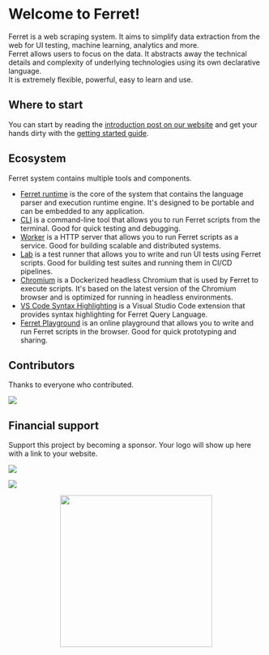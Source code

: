 # Welcome to Ferret!

Ferret is a web scraping system. It aims to simplify data extraction from the web for UI testing, machine learning, analytics and more.    
Ferret allows users to focus on the data. It abstracts away the technical details and complexity of underlying technologies using its own declarative language.    
It is extremely flexible, powerful, easy to learn and use.

## Where to start
You can start by reading the [introduction post on our website](https://www.montferret.dev/blog/say-hello-to-ferret/) and get your hands dirty with the [getting started guide](https://www.montferret.dev/docs/getting-started/).

## Ecosystem
Ferret system contains multiple tools and components.    
- [Ferret runtime](https://github.com/MontFerret/ferret) is the core of the system that contains the language parser and execution runtime engine. It's designed to be portable and can be embedded to any application.
- [CLI](https://github.com/MontFerret/cli) is a command-line tool that allows you to run Ferret scripts from the terminal. Good for quick testing and debugging.
- [Worker](https://github.com/MontFerret/worker) is a HTTP server that allows you to run Ferret scripts as a service. Good for building scalable and distributed systems.
- [Lab](https://github.com/MontFerret/lab) is a test runner that allows you to write and run UI tests using Ferret scripts. Good for building test suites and running them in CI/CD pipelines.
- [Chromium](https://github.com/MontFerret/chromium) is a Dockerized headless Chromium that is used by Ferret to execute scripts. It's based on the latest version of the Chromium browser and is optimized for running in headless environments.
- [VS Code Syntax Highlighting](https://github.com/MontFerret/vscode-fql-syntax) is a Visual Studio Code extension that provides syntax highlighting for Ferret Query Language.
- [Ferret Playground](https://www.montferret.dev/try/) is an online playground that allows you to write and run Ferret scripts in the browser. Good for quick prototyping and sharing.

## Contributors
Thanks to everyone who contributed.
<p>
    <a href="https://github.com/MontFerret/ferret/graphs/contributors">
        <img src="https://contrib.rocks/image?repo=MontFerret/ferret" />
    </a>
</p>

## Financial support
Support this project by becoming a sponsor. Your logo will show up here with a link to your website.

<p>
	<img src="https://opencollective.com/ferret/sponsors.svg?width=890&button=false" />
</p>
<p>
	<img src="https://opencollective.com/ferret/backers.svg?width=890&button=false" />
</p>

<p align="center">
    <a href="https://opencollective.com/ferret/donate" target="_blank">
        <img src="https://opencollective.com/ferret/donate/button@2x.png?color=blue" width="300" />
    </a>
</p>